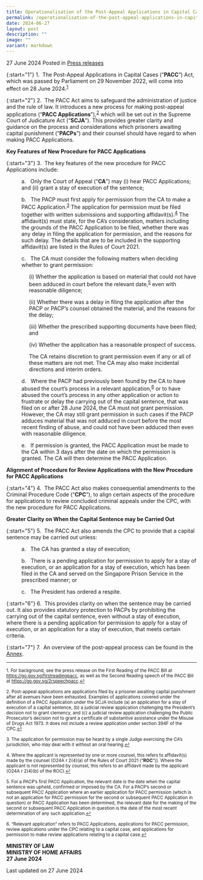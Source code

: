```yaml
---
title: Operationalisation of the Post-Appeal Applications in Capital Cases Act 2022
permalink: /operationalisation-of-the-post-appeal-applications-in-capital-cases-act-2022/
date: 2024-06-27
layout: post
description: ""
image: ""
variant: markdown
---
```

27 June 2024 Posted in [Press releases](/news/press-releases)

{:start="1"}
1.&nbsp; The Post-Appeal Applications in Capital Cases (“<b>PACC</b>”) Act, which was passed by Parliament on 29 November 2022, will come into effect on 28 June 2024.<sup><a href="#fn1" id="ref1">1</a></sup>

{:start="2"}
2.&nbsp; The PACC Act aims to safeguard the administration of justice and the rule of law. It introduces a new process for making post-appeal applications (“<b>PACC Applications</b>”),<sup><a href="#fn2" id="ref2">2</a></sup> which will be set out in the Supreme Court of Judicature Act (“<b>SCJA</b>”). This provides&nbsp;greater clarity and guidance on the process and considerations which prisoners awaiting capital punishment (“<b>PACPs</b>”) and their counsel should have regard to when making PACC Applications.

<b>Key Features of New Procedure for PACC Applications</b>

{:start="3"}
3.&nbsp; The key features of the new procedure for PACC Applications include:

<p style="margin-left: 40px">
a. &nbsp; Only the Court of Appeal (“<b>CA</b>”) may (i) hear PACC Applications; and (ii) grant a stay of execution of the sentence;</p>
<p style="margin-left: 40px">
b. &nbsp; The PACP must first apply for permission from the CA to make a PACC Application.<sup><a href="#fn3" id="ref3">3</a></sup> The application for permission must be filed together with written submissions and supporting affidavit(s).<sup><a href="#fn4" id="ref4">4</a></sup> The affidavit(s) must state, for the CA’s consideration, matters including the grounds of the PACC Application to be filed, whether there was any delay in filing the application for permission, and the reasons for such delay. The details that are to be included in the supporting affidavit(s) are listed in the Rules of Court 2021.
</p><p style="margin-left: 40px">
c. &nbsp; The CA must consider the following matters when deciding whether to grant permission:</p>

<p style="margin-left: 60px">(i) Whether the application is based on material that could not have been adduced in court before the relevant date,<sup><a href="#fn5" id="ref5">5</a></sup> even with reasonable diligence;</p>
<p style="margin-left: 60px">(ii) Whether there was a delay in filing the application after the PACP or PACP’s counsel obtained the material, and the reasons for the delay;</p>
<p style="margin-left: 60px">(iii) Whether the prescribed supporting documents have been filed; and</p>
<p style="margin-left: 60px">(iv) Whether the application has a reasonable prospect of success.</p>

<p style="margin-left: 60px">The CA retains discretion to grant permission even if any or all of these matters are not met. The CA may also make incidental directions and interim orders.</p>

<p style="margin-left: 40px">
d. &nbsp; Where the PACP had previously been found by the CA to have abused the court’s process in a relevant application,<sup><a href="#fn6" id="ref6">6</a></sup> or to have abused the court’s process in any other application or action to frustrate or delay the carrying out of the capital sentence, that was filed on or after 28 June 2024, the CA must not grant permission. However, the CA may still grant permission in such cases if the PACP adduces material that was not adduced in court before the most recent finding of abuse, and could not have been adduced then even with reasonable diligence.</p>

<p style="margin-left: 40px">
e. &nbsp; If permission is granted, the PACC Application must be made to the CA within 3 days after the date on which the permission is granted. The CA will then determine the PACC Application.</p>

<b>Alignment of Procedure for Review Applications with the New Procedure for PACC Applications</b>

{:start="4"}
4.&nbsp; The PACC Act also makes consequential amendments to the Criminal Procedure Code (“<b>CPC</b>”), to align certain aspects of the procedure for applications to review concluded criminal appeals under the CPC, with the new procedure for PACC Applications.

<b>Greater Clarity on When the Capital Sentence may be Carried Out</b>

{:start="5"}
5.&nbsp; The PACC Act also amends the CPC to provide that a capital sentence may be carried out unless:

<p style="margin-left: 40px">a. &nbsp; The CA has granted a stay of execution;</p>
<p style="margin-left: 40px">b. &nbsp; There is a pending application for permission to apply for a stay of execution, or an application for a stay of execution, which has been filed in the CA and served on the Singapore Prison Service in the prescribed manner; or</p>
<p style="margin-left: 40px">c. &nbsp; The President has ordered a respite.</p>

{:start="6"}
6.&nbsp; This provides clarity on when the sentence may be carried out. It also provides statutory protection to PACPs by prohibiting the carrying out of the capital sentence, even without a stay of execution, where there is a pending application for permission to apply for a stay of execution, or an application for a stay of execution, that meets certain criteria.

{:start="7"}
7.&nbsp; An overview of the post-appeal process can be found in the [Annex](/files/overview%20of%20post-appeal%20processes.pdf).

***

<p><sup id="fn1">1. For background, see the press release on the First Reading of the PACC Bill at <a href="https://go.gov.sg/firstreadingpacc">https://go.gov.sg/firstreadingpacc</a>, as well as the Second Reading speech of the PACC Bill at <a href="https://go.gov.sg/2rspeechpacc">https://go.gov.sg/2rspeechpacc</a>.<a href="#ref1" title="Jump back to footnote 1 in the text.">↩</a></sup></p>

<p><sup id="fn2">2. Post-appeal applications are applications filed by a prisoner awaiting capital punishment after all avenues have been exhausted. Examples of applications covered under the definition of a PACC Application under the SCJA include (a) an application for a stay of execution of a capital sentence, (b) a judicial review application challenging the President’s decision not to grant clemency, and (c) a judicial review application challenging the Public Prosecutor’s decision not to grant a certificate of substantive assistance under the Misuse of Drugs Act 1973. It does not include a review application under section 394F of the CPC.<a href="#ref2" title="Jump back to footnote 2 in the text.">↩</a></sup></p>

<p><sup id="fn3">3. The application for permission may be heard by a single Judge exercising the CA’s jurisdiction, who may deal with it without an oral hearing.<a href="#ref3" title="Jump back to footnote 3 in the text.">↩</a></sup></p>

<p><sup id="fn4">4. Where the applicant is represented by one or more counsel, this refers to affidavit(s) made by the counsel (O24A r 2(4)(a) of the Rules of Court 2021 (“<b>ROC</b>”)). Where the applicant is not represented by counsel, this refers to an affidavit made by the applicant (O24A r 2(4)(b) of the ROC).<a href="#ref4" title="Jump back to footnote 4 in the text.">↩</a></sup></p>

<p><sup id="fn5">5. For a PACP’s first PACC Application, the relevant date is the date when the capital sentence was upheld, confirmed or imposed by the CA. For a PACP’s second or subsequent PACC Application where an earlier application for PACC permission (which is not an application for PACC permission for the second or subsequent PACC Application in question) or PACC Application has been determined, the relevant date for the making of the second or subsequent PACC Application in question is the date of the most recent determination of any such application.<a href="#ref5" title="Jump back to footnote 5 in the text.">↩</a></sup></p>

<p><sup id="fn6">6. “Relevant application” refers to PACC Applications, applications for PACC permission, review applications under the CPC relating to a capital case, and applications for permission to make review applications relating to a capital case.<a href="#ref6" title="Jump back to footnote 6 in the text.">↩</a></sup></p>

<b>MINISTRY OF LAW</b>
<br><b>MINISTRY OF HOME AFFAIRS</b>
<br><b>27 June 2024</b>

<p></p><p class="right-side-updated">Last updated on 27 June 2024</p>
